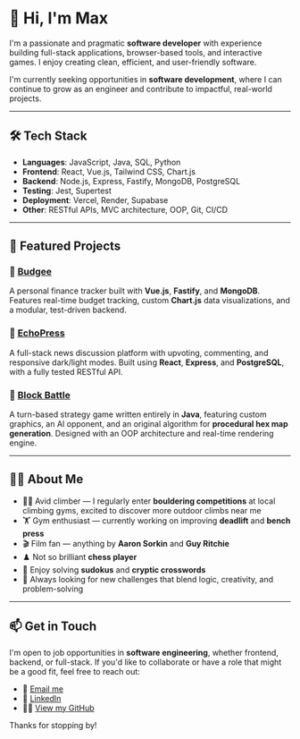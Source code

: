 # 👋 Hi, I'm Max

I'm a passionate and pragmatic **software developer** with experience building full-stack applications, browser-based tools, and interactive games. I enjoy creating clean, efficient, and user-friendly software.

I'm currently seeking opportunities in **software development**, where I can continue to grow as an engineer and contribute to impactful, real-world projects.

---

## 🛠️ Tech Stack

- **Languages**: JavaScript, Java, SQL, Python
- **Frontend**: React, Vue.js, Tailwind CSS, Chart.js  
- **Backend**: Node.js, Express, Fastify, MongoDB, PostgreSQL 
- **Testing**: Jest, Supertest  
- **Deployment**: Vercel, Render, Supabase  
- **Other**: RESTful APIs, MVC architecture, OOP, Git, CI/CD

---

## 💼 Featured Projects

### 🧾 [Budgee](https://github.com/Max1357531/Budgee-App-Fe)  
A personal finance tracker built with **Vue.js**, **Fastify**, and **MongoDB**. Features real-time budget tracking, custom **Chart.js** data visualizations, and a modular, test-driven backend.

### 📰 [EchoPress](https://github.com/Max1357531/nc-news-fe)  
A full-stack news discussion platform with upvoting, commenting, and responsive dark/light modes. Built using **React**, **Express**, and **PostgreSQL**, with a fully tested RESTful API.

### 🧱 [Block Battle](https://github.com/Max1357531/BlockBattle)
A turn-based strategy game written entirely in **Java**, featuring custom graphics, an AI opponent, and an original algorithm for **procedural hex map generation**. Designed with an OOP architecture and real-time rendering engine.

---
## 👨‍💻 About Me
- 🧗‍♂️ Avid climber — I regularly enter **bouldering competitions** at local climbing gyms, excited to discover more outdoor climbs near me 
- 🏋️ Gym enthusiast — currently working on improving **deadlift** and **bench press**  
- 🎬 Film fan — anything by **Aaron Sorkin** and **Guy Ritchie**  
- ♟️ Not so brilliant **chess player**  
- 🧠 Enjoy solving **sudokus** and **cryptic crosswords**  
- 🚀 Always looking for new challenges that blend logic, creativity, and problem-solving
---
## 📫 Get in Touch

I'm open to job opportunities in **software engineering**, whether frontend, backend, or full-stack. If you'd like to collaborate or have a role that might be a good fit, feel free to reach out:

- 📧 [Email me](mailto:max.kilburn99@gmail.com)
- 💼 [LinkedIn](https://www.linkedin.com/in/max-kilburn-30806019b/)
- 🧑‍💻 [View my GitHub](https://github.com/Max1357531)

Thanks for stopping by!
